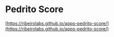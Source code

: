 # Pedrito Score

[https://ribeirolabs.github.io/apps-pedrito-score/](https://ribeirolabs.github.io/apps-pedrito-score/)
